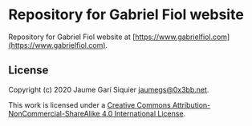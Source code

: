 # Repository for Gabriel Fiol website

Repository for Gabriel Fiol website at [https://www.gabrielfiol.com](https://www.gabrielfiol.com).

## License

Copyright (c) 2020 Jaume Garí Siquier <jaumegs@0x3bb.net>.

This work is licensed under a [Creative Commons Attribution-NonCommercial-ShareAlike 4.0 International License](https://creativecommons.org/licenses/by-nc-sa/4.0/).
